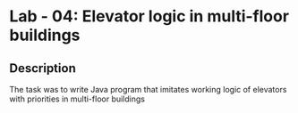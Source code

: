 # Lab - 04: Elevator logic in multi-floor buildings

## Description
The task was to write Java program that imitates working logic of elevators with priorities in multi-floor buildings

